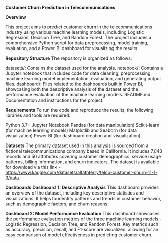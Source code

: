 **Customer Churn Prediction in Telecommunications**

**Overview**

This project aims to predict customer churn in the telecommunications industry using various machine learning models, including Logistic Regression, Decision Tree, and Random Forest. The project includes a comprehensive Python script for data preprocessing, model training, evaluation, and a Power BI dashboard for visualizing the results.

**Repository Structure**
The repository is organized as follows:

datasets/: Contains the dataset used for the analysis.
notebook/: Contains a Jupyter notebook that includes code for data cleaning, preprocessing, machine learning model implementation, evaluation, and generating output files.
dashboard/: Files related to the dashboards built in Power BI, showcasing both the descriptive analysis of the dataset and the performance evaluation of the machine learning models.
README.md: Documentation and instructions for the project.

**Requirements**
To run the code and reproduce the results, the following libraries and tools are required:

Python 3.7+
Jupyter Notebook
Pandas (for data manipulation)
Scikit-learn (for machine learning models)
Matplotlib and Seaborn (for data visualization)
Power BI (for dashboard creation and visualization)

  **Datasets**
The primary dataset used in this analysis is sourced from a fictional telecommunications company based in California. It includes 7,043 records and 50 attributes covering customer demographics, service usage patterns, billing information, and churn indicators. The dataset is available for download via this link - https://www.kaggle.com/datasets/alfathterry/telco-customer-churn-11-1-3/data.

**Dashboards**
**Dashboard 1: Descriptive Analysis**
This dashboard provides an overview of the dataset, including key descriptive statistics and visualizations. It helps to identify patterns and trends in customer behavior, such as demographic factors, and churn reasons.

**Dashboard 2: Model Performance Evaluation**
This dashboard showcases the performance evaluation metrics of the three machine learning models - Logistic Regression, Decision Tree, and Random Forest. Key metrics such as accuracy, precision, recall, and F1-score are visualized, allowing for an easy comparison of model effectiveness in predicting customer churn.
